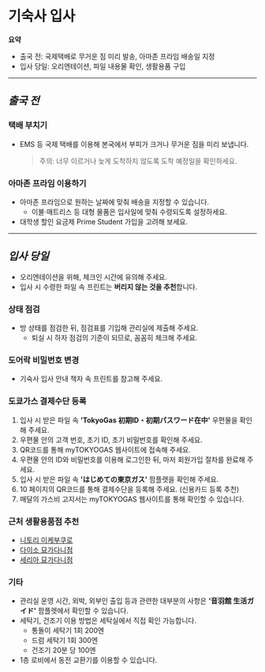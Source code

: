 # 기숙사 입사

**요약**

- 출국 전: 국제택배로 무거운 짐 미리 발송, 아마존 프라임 배송일 지정
- 입사 당일: 오리엔테이션, 파일 내용물 확인, 생활용품 구입

---

## _출국 전_

### 택배 부치기

- EMS 등 국제 택배를 이용해 본국에서 부피가 크거나 무거운 짐을 미리 보냅니다.
  > 주의: 너무 이르거나 늦게 도착하지 않도록 도착 예정일을 확인하세요.

### 아마존 프라임 이용하기

- 아마존 프라임으로 원하는 날짜에 맞춰 배송을 지정할 수 있습니다.
  - 이불·매트리스 등 대형 물품은 입사일에 맞춰 수령되도록 설정하세요.
- 대학생 할인 요금제 Prime Student 가입을 고려해 보세요.

---

## _입사 당일_

- 오리엔테이션을 위해, 체크인 시간에 유의해 주세요.
- 입사 시 수령한 파일 속 프린트는 **버리지 않는 것을 추천**합니다.

### 상태 점검

- 방 상태를 점검한 뒤, 점검표를 기입해 관리실에 제출해 주세요.
  - 퇴실 시 하자 점검의 기준이 되므로, 꼼꼼히 체크해 주세요.

### 도어락 비밀번호 변경

- 기숙사 입사 안내 책자 속 프린트를 참고해 주세요.

### 도쿄가스 결제수단 등록

1. 입사 시 받은 파일 속 **'TokyoGas 初期ID・初期パスワード在中'** 우편물을 확인해 주세요.
2. 우편물 안의 고객 번호, 초기 ID, 초기 비밀번호를 확인해 주세요.
3. QR코드를 통해 myTOKYOGAS 웹사이트에 접속해 주세요.
4. 우편물 안의 ID와 비밀번호를 이용해 로그인한 뒤, 마저 회원가입 절차를 완료해 주세요.
5. 입사 시 받은 파일 속 **'はじめての東京ガス'** 팜플렛을 확인해 주세요.
6. 10 페이지의 QR코드를 통해 결제수단을 등록해 주세요. (신용카드 등록 추천)
7. 매달의 가스비 고지서는 myTOKYOGAS 웹사이트를 통해 확인할 수 있습니다.

### 근처 생활용품점 추천

- [니토리 이케부쿠로](https://share.google/pkGb443j47hv1OMRi)
- [다이소 묘가다니점](https://share.google/pojAC9CFsJpoAbgSb)
- [세리아 묘가다니점](https://share.google/KxwuRWMuIhR6qfw74)

### 기타

- 관리실 운영 시간, 외박, 외부인 출입 등과 관련한 대부분의 사항은 **'音羽館 生活ガイド'** 팜플렛에서 확인할 수 있습니다.
- 세탁기, 건조기 이용 방법은 세탁실에서 직접 확인 가능합니다.
  - 통돌이 세탁기 1회 200엔
  - 드럼 세탁기 1회 300엔
  - 건조기 20분 당 100엔
- 1층 로비에서 동전 교환기를 이용할 수 있습니다.
